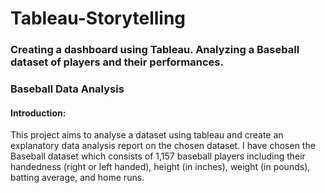 # Tableau-Storytelling
### Creating a dashboard using Tableau. Analyzing a Baseball dataset of players and their performances.

### Baseball Data Analysis

#### Introduction:

This project aims to analyse a dataset using tableau and create an explanatory data analysis report on the chosen dataset. I have chosen the Baseball dataset which consists of 1,157 baseball players including their handedness (right or left handed), height (in inches), weight (in pounds), batting average, and home runs.
